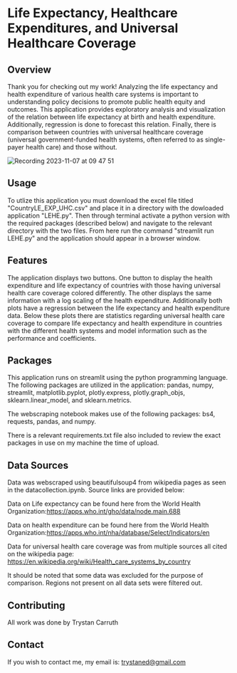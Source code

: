 # Life Expectancy, Healthcare Expenditures, and Universal Healthcare Coverage

## Overview

Thank you for checking out my work! Analyzing the life expectancy and health expenditure of various health care systems is important to understanding policy decisions to promote public health equity and outcomes. This application provides exploratory analysis and visualization of the relation between life expectancy at birth and health expenditure. Additionally, regression is done to forecast this relation. Finally, there is comparison between countries with universal healthcare coverage (universal government-funded health systems, often referred to as single-payer health care) and those without.

![Recording 2023-11-07 at 09 47 51](https://github.com/CarruthT/Health-Expenditure-and-Life-Expectancy-Data-Analysis-and-Web-Scraping/assets/97051391/c95e5e2f-49ed-410d-a645-98f004688cd7)


## Usage

To utlize this application you must download the excel file titled "CountryLE_EXP_UHC.csv" and place it in a directory with the dowloaded application "LEHE.py". Then through terminal activate a python version with the required packages (described below) and navigate to the relevant directory with the two files. From here run the command "streamlit run LEHE.py" and the application should appear in a browser window.

## Features

The application displays two buttons. One button to display the health expenditure and life expectancy of countries with those having universal health care coverage colored differently. The other displays the same information with a log scaling of the health expenditure. Additionally both plots have a regression between the life expectancy and health expenditure data. Below these plots there are statistics regarding universal health care coverage to compare life expectancy and health expenditure in countries with the different health systems and model information such as the performance and coefficients.

## Packages

This application runs on streamlit using the python programming language. The following packages are utilized in the application: pandas, numpy, streamlit, matplotlib.pyplot, plotly.express, plotly.graph_objs, sklearn.linear_model, and sklearn.metrics. 

The webscraping notebook makes use of the following packages: bs4, requests, pandas, and numpy. 

There is a relevant requirements.txt file also included to review the exact packages in use on my machine the time of upload.
## Data Sources

Data was webscraped using beautifulsoup4 from wikipedia pages as seen in the datacollection.ipynb. 
Source links are provided below:

Data on Life expectancy can be found here from the World Health Organization:https://apps.who.int/gho/data/node.main.688

Data on health expenditure can be found here from the World Health Organization:https://apps.who.int/nha/database/Select/Indicators/en

Data for universal health care coverage was from multiple sources all cited on the wikipedia page: https://en.wikipedia.org/wiki/Health_care_systems_by_country

It should be noted that some data was excluded for the purpose of comparison. Regions not present on all data sets were filtered out.

## Contributing

All work was done by Trystan Carruth

## Contact

If you wish to contact me, my email is: trystaned@gmail.com
